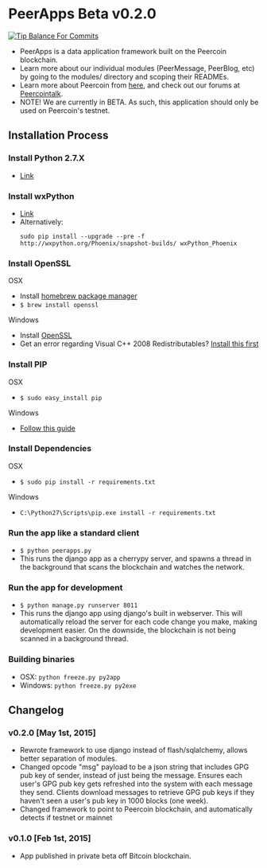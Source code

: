 PeerApps Beta v0.2.0
===

[![Tip Balance For Commits](http://peer4commit.com/projects/148.svg)](http://peer4commit.com/projects/148)

 - PeerApps is a data application framework built on the Peercoin blockchain.
 - Learn more about our individual modules (PeerMessage, PeerBlog, etc) by going to the modules/ directory and scoping their READMEs.
 - Learn more about Peercoin from [here](http://peercoin.net/), and check out our forums at [Peercointalk](http://peercointalk.org/).
 - NOTE! We are currently in BETA. As such, this application should only be used on Peercoin's testnet.

## Installation Process

### Install Python 2.7.X
 - [Link](https://www.python.org/download/releases/2.7.8/)

### Install wxPython
 - [Link](http://www.wxpython.org/download.php)
 - Alternatively:
    ```
    sudo pip install --upgrade --pre -f http://wxpython.org/Phoenix/snapshot-builds/ wxPython_Phoenix
    ```

### Install OpenSSL
OSX
 - Install [homebrew package manager](http://brew.sh/)
 - ``` $ brew install openssl ```

Windows
 - Install [OpenSSL](http://slproweb.com/download/Win32OpenSSL-1_0_1L.exe)
 - Get an error regarding Visual C++ 2008 Redistributables? [Install this first](http://www.microsoft.com/downloads/details.aspx?familyid=9B2DA534-3E03-4391-8A4D-074B9F2BC1BF)

### Install PIP
OSX
 - ``` $ sudo easy_install pip ```

Windows
 - [Follow this guide](http://stackoverflow.com/questions/4750806/how-to-install-pip-on-windows/12476379#12476379)

### Install Dependencies
OSX
 - ``` $ sudo pip install -r requirements.txt ```

Windows
 - ``` C:\Python27\Scripts\pip.exe install -r requirements.txt ```

### Run the app like a standard client
 - ``` $ python peerapps.py ```
 - This runs the django app as a cherrypy server, and spawns a thread in the background that scans the blockchain and watches the network.

### Run the app for development
 - ``` $ python manage.py runserver 8011 ```
 - This runs the django app using django's built in webserver. This will automatically reload the server for each code change you make, making development easier. On the downside, the blockchain is not being scanned in a background thread.

### Building binaries
 - OSX: ``` python freeze.py py2app ```
 - Windows: ``` python freeze.py py2exe ```

## Changelog

### v0.2.0 [May 1st, 2015]

* Rewrote framework to use django instead of flash/sqlalchemy, allows better separation of modules.
* Changed opcode "msg" payload to be a json string that includes GPG pub key of sender, instead of just being the message. Ensures each user's GPG pub key gets refreshed into the system with each message they send. Clients download messages to retrieve GPG pub keys if they haven't seen a user's pub key in 1000 blocks (one week).
* Changed framework to point to Peercoin blockchain, and automatically detects if testnet or mainnet

### v0.1.0 [Feb 1st, 2015]

* App published in private beta off Bitcoin blockchain.
